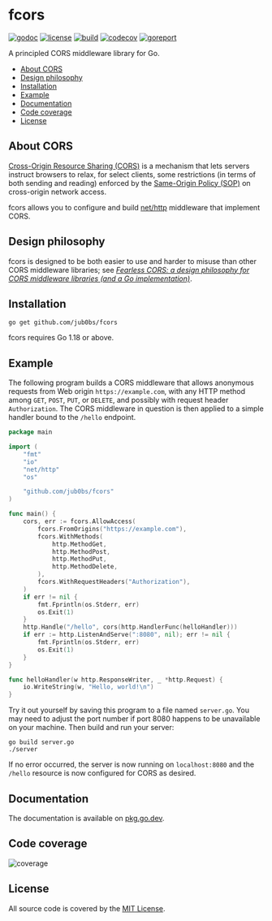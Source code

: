 # fcors

[![godoc](http://img.shields.io/badge/godoc-reference-blue.svg?style=flat)](https://pkg.go.dev/github.com/jub0bs/fcors)
[![license](https://img.shields.io/badge/License-MIT-yellow.svg?style=flat)](https://github.com/jub0bs/fcors/raw/main/LICENSE)
[![build](https://github.com/jub0bs/fcors/actions/workflows/fcors.yml/badge.svg)](https://github.com/jub0bs/fcors/actions/workflows/fcors.yml)
[![codecov](https://codecov.io/gh/jub0bs/fcors/branch/main/graph/badge.svg?token=N208BHWQTM)](https://codecov.io/gh/jub0bs/fcors)
[![goreport](https://goreportcard.com/badge/jub0bs/fcors)](https://goreportcard.com/report/jub0bs/fcors)

A principled CORS middleware library for Go.

- [About CORS](https://github.com/jub0bs/fcors/#about-cors)
- [Design philosophy](https://github.com/jub0bs/fcors/#design-philosophy)
- [Installation](https://github.com/jub0bs/fcors/#installation)
- [Example](https://github.com/jub0bs/fcors/#example)
- [Documentation](https://github.com/jub0bs/fcors/#documentation)
- [Code coverage](https://github.com/jub0bs/fcors/#code-coverage)
- [License](https://github.com/jub0bs/fcors/#license)

## About CORS

[Cross-Origin Resource Sharing (CORS)][mdn-cors] is a mechanism
that lets servers instruct browsers to relax, for select clients,
some restrictions (in terms of both sending and reading)
enforced by the [Same-Origin Policy (SOP)][mdn-sop]
on cross-origin network access.

fcors allows you to configure and build [net/http][net-http] middleware
that implement CORS.

## Design philosophy

fcors is designed to be both easier to use and harder to misuse
than other CORS middleware libraries; see
[_Fearless CORS: a design philosophy for CORS middleware libraries
(and a Go implementation)_][fearless-cors].

## Installation

```shell
go get github.com/jub0bs/fcors
```

fcors requires Go 1.18 or above.

## Example

The following program builds a CORS middleware
that allows anonymous requests from Web origin `https://example.com`,
with any HTTP method among `GET`, `POST`, `PUT`, or `DELETE`,
and possibly with request header `Authorization`.
The CORS middleware in question is then applied
to a simple handler bound to the `/hello` endpoint.

```go
package main

import (
	"fmt"
	"io"
	"net/http"
	"os"

	"github.com/jub0bs/fcors"
)

func main() {
	cors, err := fcors.AllowAccess(
		fcors.FromOrigins("https://example.com"),
		fcors.WithMethods(
			http.MethodGet,
			http.MethodPost,
			http.MethodPut,
			http.MethodDelete,
		),
		fcors.WithRequestHeaders("Authorization"),
	)
	if err != nil {
		fmt.Fprintln(os.Stderr, err)
		os.Exit(1)
	}
	http.Handle("/hello", cors(http.HandlerFunc(helloHandler)))
	if err := http.ListenAndServe(":8080", nil); err != nil {
		fmt.Fprintln(os.Stderr, err)
		os.Exit(1)
	}
}

func helloHandler(w http.ResponseWriter, _ *http.Request) {
	io.WriteString(w, "Hello, world!\n")
}
``` 

Try it out yourself by saving this program to a file named `server.go`.
You may need to adjust the port number if port 8080 happens to be unavailable
on your machine. Then build and run your server:

```shell
go build server.go
./server
```

If no error occurred, the server is now running on `localhost:8080`
and the `/hello` resource is now configured for CORS as desired.

## Documentation

The documentation is available on [pkg.go.dev][pkgsite].

## Code coverage

![coverage](https://codecov.io/gh/jub0bs/fcors/branch/main/graphs/sunburst.svg?token=N208BHWQTM)

## License

All source code is covered by the [MIT License][license].

[fearless-cors]: https://jub0bs.com/posts/2023-02-08-fearless-cors/
[license]: https://github.com/jub0bs/fcors/blob/main/LICENSE
[mdn-cors]: https://developer.mozilla.org/en-US/docs/Web/HTTP/CORS
[mdn-sop]: https://developer.mozilla.org/en-US/docs/Web/Security/Same-origin_policy
[net-http]: https://pkg.go.dev/net/http
[pkgsite]: https://pkg.go.dev/github.com/jub0bs/fcors
